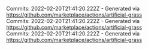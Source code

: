 Commits: 2022-02-20T21:41:20.222Z - Generated via https://github.com/marketplace/actions/artificial-grass
<br>
Commits: 2022-02-20T21:41:20.222Z - Generated via https://github.com/marketplace/actions/artificial-grass
<br>
Commits: 2022-02-20T21:41:20.222Z - Generated via https://github.com/marketplace/actions/artificial-grass
<br>
